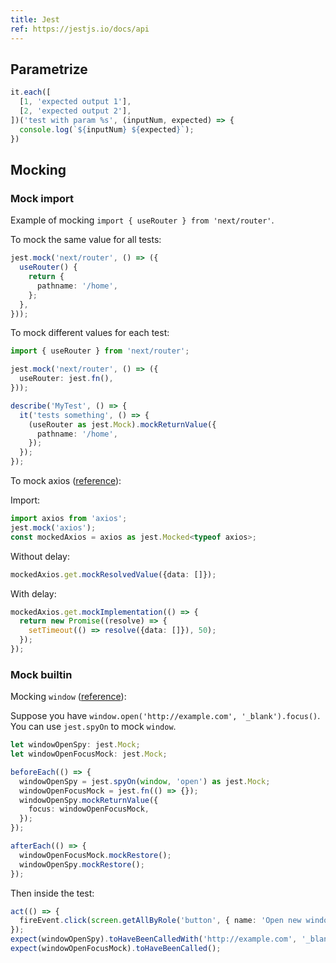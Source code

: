 ```yaml
---
title: Jest
ref: https://jestjs.io/docs/api
---
```


## Parametrize

```ts
it.each([
  [1, 'expected output 1'],
  [2, 'expected output 2'],
])('test with param %s', (inputNum, expected) => {
  console.log(`${inputNum} ${expected}`);
})
```

## Mocking

### Mock import

Example of mocking `import { useRouter } from 'next/router'`.

To mock the same value for all tests:

```ts
jest.mock('next/router', () => ({
  useRouter() {
    return {
      pathname: '/home',
    };
  },
}));
```

To mock different values for each test:

```ts
import { useRouter } from 'next/router';

jest.mock('next/router', () => ({
  useRouter: jest.fn(),
}));

describe('MyTest', () => {
  it('tests something', () => {
    (useRouter as jest.Mock).mockReturnValue({
      pathname: '/home',
    });
  });
});
```

To mock axios ([reference](https://www.csrhymes.com/2022/03/09/mocking-axios-with-jest-and-typescript.html)):

Import:

```ts
import axios from 'axios';
jest.mock('axios');
const mockedAxios = axios as jest.Mocked<typeof axios>;
```

Without delay:

```ts
mockedAxios.get.mockResolvedValue({data: []});
```

With delay:

```ts
mockedAxios.get.mockImplementation(() => {
  return new Promise((resolve) => {
    setTimeout(() => resolve({data: []}), 50);
  });
});
```

### Mock builtin

Mocking `window` ([reference](https://stackoverflow.com/questions/41885841/how-can-i-mock-the-javascript-window-object-using-jest)):

Suppose you have `window.open('http://example.com', '_blank').focus()`.
You can use `jest.spyOn` to mock `window`.

```ts
let windowOpenSpy: jest.Mock;
let windowOpenFocusMock: jest.Mock;

beforeEach(() => {
  windowOpenSpy = jest.spyOn(window, 'open') as jest.Mock;
  windowOpenFocusMock = jest.fn(() => {});
  windowOpenSpy.mockReturnValue({
    focus: windowOpenFocusMock,
  });
});

afterEach(() => {
  windowOpenFocusMock.mockRestore();
  windowOpenSpy.mockRestore();
});
```

Then inside the test:

```ts
act(() => {
  fireEvent.click(screen.getAllByRole('button', { name: 'Open new window' }));
});
expect(windowOpenSpy).toHaveBeenCalledWith('http://example.com', '_blank');
expect(windowOpenFocusMock).toHaveBeenCalled();
```
